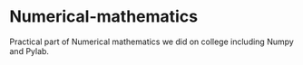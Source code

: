 # Numerical-mathematics
Practical part of Numerical mathematics we did on college including Numpy and Pylab.

